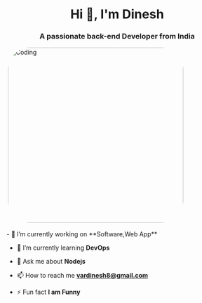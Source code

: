 <h1 align="center">Hi 👋, I'm Dinesh</h1>
<h3 align="center">A passionate back-end Developer from India</h3>
<!-- <img align="right" alt="Coding" width="400" src="https://cdn.dribbble.com/users/1162077/screenshots/3848914/programmer.gif"> -->
<a href="https://rishavchanda.io" style="border-radius: 50px; overflow: hidden; display: inline-block;">
  <img align="right" alt="Coding" width="400" src="https://firebasestorage.googleapis.com/v0/b/flexi-coding.appspot.com/o/dempgi7-520f8d5f-63d4-4453-8822-dbc149ae27f8.gif?alt=media&token=91c0c7b2-93c3-4029-b011-1a8703c5730d" alt="MasterHead" style="border-radius: 50px;">
</a>
<br><br>
- 🔭 I’m currently working on **Software,Web App**

- 🌱 I’m currently learning **DevOps**

- 💬 Ask me about **Nodejs**

- 📫 How to reach me **vardinesh8@gmail.com**

- ⚡ Fun fact **I am Funny**
